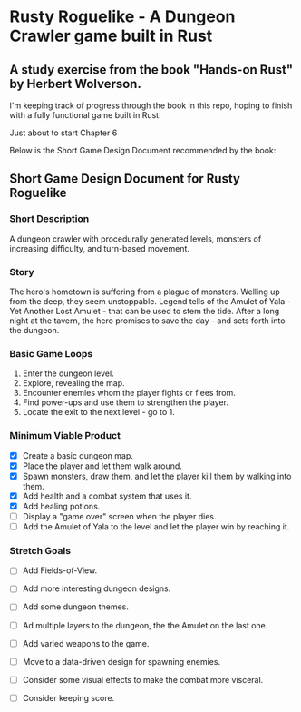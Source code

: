 # Rusty Roguelike - A Dungeon Crawler game built in Rust
## A study exercise from the book "Hands-on Rust" by Herbert Wolverson.

I'm keeping track of progress through the book in this repo, hoping to finish with a fully functional game built in Rust.

Just about to start Chapter 6

Below is the Short Game Design Document recommended by the book:

## Short Game Design Document for Rusty Roguelike

### Short Description
A dungeon crawler with procedurally generated levels, monsters of increasing difficulty, and turn-based movement.

### Story
The hero's hometown is suffering from a plague of monsters. Welling up from the deep, they seem unstoppable. Legend tells of the Amulet of Yala - Yet Another Lost Amulet - that can be used to stem the tide. After a long night at the tavern, the hero promises to save the day - and sets forth into the dungeon.

### Basic Game Loops
1. Enter the dungeon level.
2. Explore, revealing the map.
3. Encounter enemies whom the player fights or flees from.
4. Find power-ups and use them to strengthen the player.
5. Locate the exit to the next level - go to 1.

### Minimum Viable Product
- [x] Create a basic dungeon map.
- [x] Place the player and let them walk around.
- [x] Spawn monsters, draw them, and let the player kill them by walking into them.
- [x] Add health and a combat system that uses it.
- [x] Add healing potions.
- [ ] Display a "game over" screen when the player dies.
- [ ] Add the Amulet of Yala to the level and let the player win by reaching it.

### Stretch Goals
- [ ] Add Fields-of-View.
- [ ] Add more interesting dungeon designs.
- [ ] Add some dungeon themes.
- [ ] Ad multiple layers to the dungeon, the the Amulet on the last one.
- [ ] Add varied weapons to the game.
- [ ] Move to a data-driven design for spawning enemies.
- [ ] Consider some visual effects to make the combat more visceral.
- [ ] Consider keeping score.

